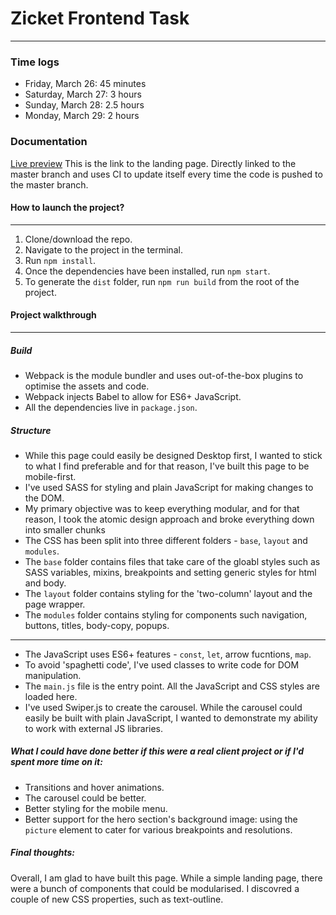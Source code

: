 # Zicket Frontend Task

---

### Time logs

- Friday, March 26: 45 minutes
- Saturday, March 27: 3 hours
- Sunday, March 28: 2.5 hours
- Monday, March 29: 2 hours

### Documentation

[Live preview](https://zicket-task.netlify.app/)
This is the link to the landing page. Directly linked to the master branch and uses CI to update itself every time the code is pushed to the master branch.

#### How to launch the project?

---

1. Clone/download the repo.
2. Navigate to the project in the terminal.
3. Run `npm install`.
4. Once the dependencies have been installed, run `npm start`.
5. To generate the `dist` folder, run `npm run build` from the root of the project.

#### Project walkthrough

---

##### Build

- Webpack is the module bundler and uses out-of-the-box plugins to optimise the assets and code.
- Webpack injects Babel to allow for ES6+ JavaScript.
- All the dependencies live in `package.json`.

##### Structure

- While this page could easily be designed Desktop first, I wanted to stick to what I find preferable and for that reason, I've built this page to be mobile-first.
- I've used SASS for styling and plain JavaScript for making changes to the DOM.
- My primary objective was to keep everything modular, and for that reason, I took the atomic design approach and broke everything down into smaller chunks
- The CSS has been split into three different folders - `base`, `layout` and `modules`.
- The `base` folder contains files that take care of the gloabl styles such as SASS variables, mixins, breakpoints and setting generic styles for html and body.
- The `layout` folder contains styling for the 'two-column' layout and the page wrapper.
- The `modules` folder contains styling for components such navigation, buttons, titles, body-copy, popups.

---

- The JavaScript uses ES6+ features - `const`, `let`, arrow fucntions, `map`.
- To avoid 'spaghetti code', I've used classes to write code for DOM manipulation.
- The `main.js` file is the entry point. All the JavaScript and CSS styles are loaded here.
- I've used Swiper.js to create the carousel. While the carousel could easily be built with plain JavaScript, I wanted to demonstrate my ability to work with external JS libraries.

##### What I could have done better if this were a real client project or if I'd spent more time on it:

- Transitions and hover animations.
- The carousel could be better.
- Better styling for the mobile menu.
- Better support for the hero section's background image: using the `picture` element to cater for various breakpoints and resolutions.

##### Final thoughts:

Overall, I am glad to have built this page. While a simple landing page, there were a bunch of components that could be modularised. I discovred a couple of new CSS properties, such as text-outline.
